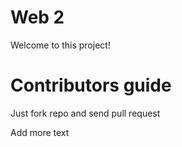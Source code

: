 Web 2
=====
Welcome to this project!

Contributors guide
==================
Just fork repo and send pull request

Add more text
